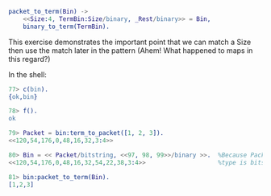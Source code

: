 ```erlang
packet_to_term(Bin) ->
    <<Size:4, TermBin:Size/binary, _Rest/binary>> = Bin,
    binary_to_term(TermBin).
```

This exercise demonstrates the important point that we can match a Size then use the match later in the pattern (Ahem!  What happened to maps in this regard?)

In the shell:
```erlang
77> c(bin).
{ok,bin}

78> f().                                                
ok

79> Packet = bin:term_to_packet([1, 2, 3]).             
<<120,54,176,0,48,16,32,3:4>>

80> Bin = << Packet/bitstring, <<97, 98, 99>>/binary >>.  %Because Packet does not contain a whole number of bytes, its
<<120,54,176,0,48,16,32,54,22,38,3:4>>                    %type is bitstring.

81> bin:packet_to_term(Bin).                            
[1,2,3]
```
